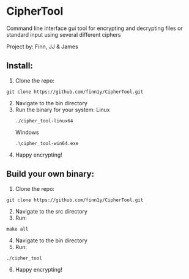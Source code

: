 # CipherTool

Command line interface gui tool for encrypting and decrypting files or standard input using several different ciphers

Project by: Finn, JJ & James

## Install:
  1. Clone the repo:
  ```
  git clone https://github.com/finn1y/CipherTool.git
  ```
  2. Navigate to the bin directory
  3. Run the binary for your system:
      Linux
      ```
      ./cipher_tool-linux64
      ```
      Windows
      ```
      .\cipher_tool-win64.exe
      ```
  4. Happy encrypting!

## Build your own binary:
  1. Clone the repo:
  ```
  git clone https://github.com/finn1y/CipherTool.git
  ```
  2. Navigate to the src directory
  3. Run: 
  ```
  make all
  ```
  4. Navigate to the bin directory
  5. Run: 
  ```
  ./cipher_tool
  ```
  6. Happy encrypting!
